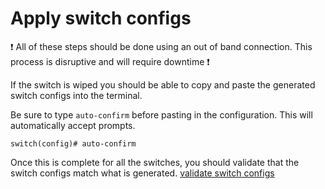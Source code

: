 # Apply switch configs

:exclamation: All of these steps should be done using an out of band connection. This process is disruptive and will require downtime :exclamation:  

If the switch is wiped you should be able to copy and paste the generated switch configs into the terminal.

Be sure to type `auto-confirm` before pasting in the configuration.
This will automatically accept prompts.

`switch(config)# auto-confirm`

Once this is complete for all the switches, you should validate that the switch configs match what is generated.  [validate switch configs](validate_switch_configs.md)

